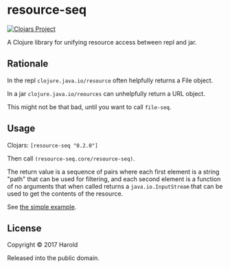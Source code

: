 # resource-seq

[![Clojars Project](https://img.shields.io/clojars/v/resource-seq.svg)](https://clojars.org/resource-seq)

A Clojure library for unifying resource access between repl and jar.

## Rationale

In the repl `clojure.java.io/resource` often helpfully returns a File object.

In a jar `clojure.java.io/reources` can unhelpfully return a URL object.

This might not be that bad, until you want to call `file-seq`.

## Usage

Clojars: `[resource-seq "0.2.0"]`

Then call `(resource-seq.core/resource-seq)`.

The return value is a sequence of pairs where each first element is a string "path" that can be used for filtering, and each second element is a function of no arguments that when called returns a `java.io.InputStream` that can be used to get the contents of the resource.

See [the simple example](examples/simple/src/simple/core.cljs).

## License

Copyright © 2017 Harold

Released into the public domain.
